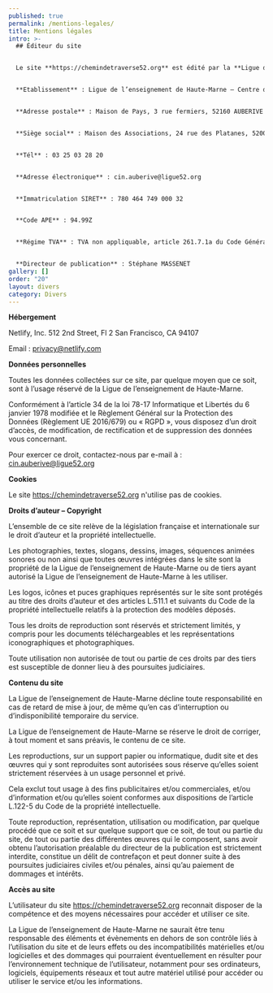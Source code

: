 ```yaml
---
published: true
permalink: /mentions-legales/
title: Mentions légales
intro: >-
  ## Éditeur du site


  Le site **https://chemindetraverse52.org** est édité par la **Ligue de l’enseignement de Haute-Marne**, Association de loi 1901 à but non lucratif.


  **Etablissement** : Ligue de l’enseignement de Haute-Marne – Centre d’Initiation à la Nature d’Auberive


  **Adresse postale** : Maison de Pays, 3 rue fermiers, 52160 AUBERIVE


  **Siège social** : Maison des Associations, 24 rue des Platanes, 52000 CHAUMONT


  **Tél** : 03 25 03 28 20


  **Adresse électronique** : cin.auberive@ligue52.org


  **Immatriculation SIRET** : 780 464 749 000 32


  **Code APE** : 94.99Z


  **Régime TVA** : TVA non appliquable, article 261.7.1a du Code Général des impôts


  **Directeur de publication** : Stéphane MASSENET
gallery: []
order: "20"
layout: divers
category: Divers
---
```

**Hébergement**

Netlify, Inc.
512 2nd Street, Fl 2
San Francisco, CA 94107

Email : privacy@netlify.com

**Données personnelles**

Toutes les données collectées sur ce site, par quelque moyen que ce soit, sont à l’usage réservé de la Ligue de l’enseignement de Haute-Marne.

Conformément à l’article 34 de la loi 78-17 Informatique et Libertés du 6 janvier 1978 modifiée et le Règlement Général sur la Protection des Données (Règlement UE 2016/679) ou « RGPD », vous disposez d’un droit d’accès, de modification, de rectification et de suppression des données vous concernant.

Pour exercer ce droit, contactez-nous par e-mail à : cin.auberive@ligue52.org

**Cookies**

Le site https://chemindetraverse52.org n'utilise pas de cookies.

**Droits d’auteur – Copyright**

L’ensemble de ce site relève de la législation française et internationale sur le droit d’auteur et la propriété intellectuelle.

Les photographies, textes, slogans, dessins, images, séquences animées sonores ou non ainsi que toutes œuvres intégrées dans le site sont la propriété de la Ligue de l’enseignement de Haute-Marne ou de tiers ayant autorisé la Ligue de l’enseignement de Haute-Marne à les utiliser.

Les logos, icônes et puces graphiques représentés sur le site sont protégés au titre des droits d’auteur et des articles L.511.1 et suivants du Code de la propriété intellectuelle relatifs à la protection des modèles déposés.

Tous les droits de reproduction sont réservés et strictement limités, y compris pour les documents téléchargeables et les représentations iconographiques et photographiques.

Toute utilisation non autorisée de tout ou partie de ces droits par des tiers est susceptible de donner lieu à des poursuites judiciaires.

**Contenu du site**

La Ligue de l’enseignement de Haute-Marne décline toute responsabilité en cas de retard de mise à jour, de même qu’en cas d’interruption ou d’indisponibilité temporaire du service.

La Ligue de l’enseignement de Haute-Marne se réserve le droit de corriger, à tout moment et sans préavis, le contenu de ce site.

Les reproductions, sur un support papier ou informatique, dudit site et des œuvres qui y sont reproduites sont autorisées sous réserve qu’elles soient strictement réservées à un usage personnel et privé.

Cela exclut tout usage à des fins publicitaires et/ou commerciales, et/ou d’information et/ou qu’elles soient conformes aux dispositions de l’article L.122-5 du Code de la propriété intellectuelle.

Toute reproduction, représentation, utilisation ou modification, par quelque procédé que ce soit et sur quelque support que ce soit, de tout ou partie du site, de tout ou partie des différentes œuvres qui le composent, sans avoir obtenu l’autorisation préalable du directeur de la publication est strictement interdite, constitue un délit de contrefaçon et peut donner suite à des poursuites judiciaires civiles et/ou pénales, ainsi qu’au paiement de dommages et intérêts.

**Accès au site**

L’utilisateur du site https://chemindetraverse52.org reconnait disposer de la compétence et des moyens nécessaires pour accéder et utiliser ce site.

La Ligue de l’enseignement de Haute-Marne ne saurait être tenu responsable des éléments et évènements en dehors de son contrôle liés à l’utilisation du site et de leurs effets ou des incompatibilités matérielles et/ou logicielles et des dommages qui pourraient éventuellement en résulter pour l’environnement technique de l’utilisateur, notamment pour ses ordinateurs, logiciels, équipements réseaux et tout autre matériel utilisé pour accéder ou utiliser le service et/ou les informations.
